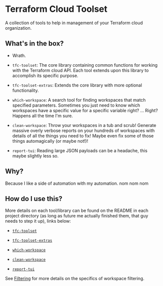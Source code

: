# Terraform Cloud Toolset

A collection of tools to help in management of your Terraform cloud organization.

## What's in the box?

- Wrath.

- `tfc-toolset`: The core library containing common functions for working with the Terraform cloud API. Each tool extends upon this library to accomplish its specific purpose.

- `tfc-toolset-extras`: Extends the core library with more optional functionality.
  
- `which-workspace`: A search tool for finding workspaces that match specified parameters. Sometimes you just need to know which workspaces have a specific value for a specific variable right? ... Right? Happens all the time I'm sure.
  
- `clean-workspace`: Throw your workspaces in a tub and scrub! Generate massive overly verbose reports on your hundreds of workspaces with details of all the things you need to fix! Maybe even fix some of those things automagically (or maybe not!)!

- `report-tui`: Reading large JSON payloads can be a headache, this maybe slightly less so.

## Why?

Because I like a side of automation with my automation. nom nom nom

## How do I use this?

More details on each tool/library can be found on the README in each project directory (as long as future me actually finished them, that guy needs to step it up), links below:

- [`tfc-toolset`](tfc-toolset/README.md)

- [`tfc-toolset-extras`](tfc-toolset-extras/README.md)
  
- [`which-workspace`](which-workspace/README.md)

- [`clean-workspace`](clean-workspace/README.md)

- [`report-tui`](report-tui/README.md)

See [Filtering](FILTERING.md) for more details on the specifics of workspace filtering.
